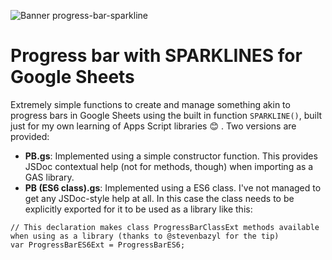![Banner progress-bar-sparkline](https://docs.google.com/drawings/d/e/2PACX-1vQmkaz4vcDu-bqPwiKPugfWiCQdE1es9SSeM2x4MAk-6sFRG2nSFQKfjvAxpoMmKKBUSLivl8wcQbzy/pub?w=1280&h=320)

# Progress bar with SPARKLINES for Google Sheets

Extremely simple functions to create and manage something akin to progress bars in Google Sheets using the built in function `SPARKLINE()`, built just for my own learning of Apps Script libraries :blush: . Two versions are provided:

*   **PB.gs**: Implemented using a simple constructor function. This provides JSDoc contextual help (not for methods, though) when importing as a GAS library.
*   **PB (ES6 class).gs**: Implemented using a ES6 class. I've not managed to get any JSDoc-style help at all. In this case the class needs to be explicitly exported for it to be used as a library like this:

```
// This declaration makes class ProgressBarClassExt methods available when using as a library (thanks to @stevenbazyl for the tip)
var ProgressBarES6Ext = ProgressBarES6; 
```
